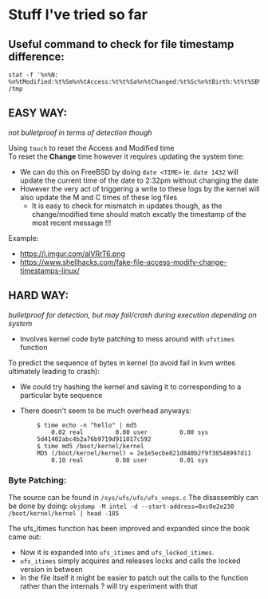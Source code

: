 # Stuff I've tried so far

## Useful command to check for file timestamp difference:
```
stat -f '%n%N: %n%tModified:%t%Sm%n%tAccess:%t%t%Sa%n%tChanged:%t%Sc%n%tBirth:%t%t%SB%n' /tmp
```

## EASY WAY:
_not bulletproof in terms of detection though_  


Using `touch` to reset the Access and Modified time  
To reset the **Change** time however it requires updating the system time:
- We can do this on FreeBSD by doing `date <TIME>` ie. `date 1432` will update the current time of the date to 2:32pm without changing the date
- However the very act of triggering a write to these logs by the kernel will also update the M and C times of these log files
    - It is easy to check for mismatch in updates though, as the change/modified time should match excatly the timestamp of the most recent message !!!  

Example: 
- https://i.imgur.com/alVRrT6.png
- https://www.shellhacks.com/fake-file-access-modify-change-timestamps-linux/ 



## HARD WAY:
_bulletproof for detection, but may fail/crash during execution depending on system_  

- Involves kernel code byte patching to mess around with `ufstimes` function

To predict the sequence of bytes in kernel (to avoid fail in kvm writes ultimately leading to crash):  
- We could try hashing the kernel and saving it to corresponding to a particular byte sequence

- There doesn't seem to be much overhead anyways:  
```
        $ time echo -n "hello" | md5
            0.02 real         0.00 user         0.00 sys
        5d41402abc4b2a76b9719d911017c592
        $ time md5 /boot/kernel/kernel
        MD5 (/boot/kernel/kernel) = 2e1e5ecbe821d840b2f9f38548997d11
            0.10 real         0.08 user         0.01 sys
``` 

### Byte Patching:

The source can be found in `/sys/ufs/ufs/ufs_vnops.c`
The disassembly can be done by doing: `objdump -M intel -d --start-address=0xc0e2e230 /boot/kernel/kernel | head -185`

The ufs_itimes function has been improved and expanded since the book came out:
- Now it is expanded into `ufs_itimes` and `ufs_locked_itimes`.
- `ufs_itimes` simply acquires and releases locks and calls the locked version in between
- In the file itself it might be easier to patch out the calls to the function rather than the internals ? will try experiment with that 

